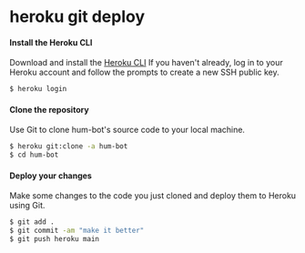 # heroku git deploy
#### Install the Heroku CLI
Download and install the [Heroku CLI](https://devcenter.heroku.com/articles/heroku-command-line)
If you haven't already, log in to your Heroku account and follow the prompts to create a new SSH public key.
```zsh
$ heroku login
```

#### Clone the repository
Use Git to clone hum-bot's source code to your local machine.
```zsh
$ heroku git:clone -a hum-bot
$ cd hum-bot
```

#### Deploy your changes
Make some changes to the code you just cloned and deploy them to Heroku using Git.
```zsh
$ git add .
$ git commit -am "make it better"
$ git push heroku main
```
